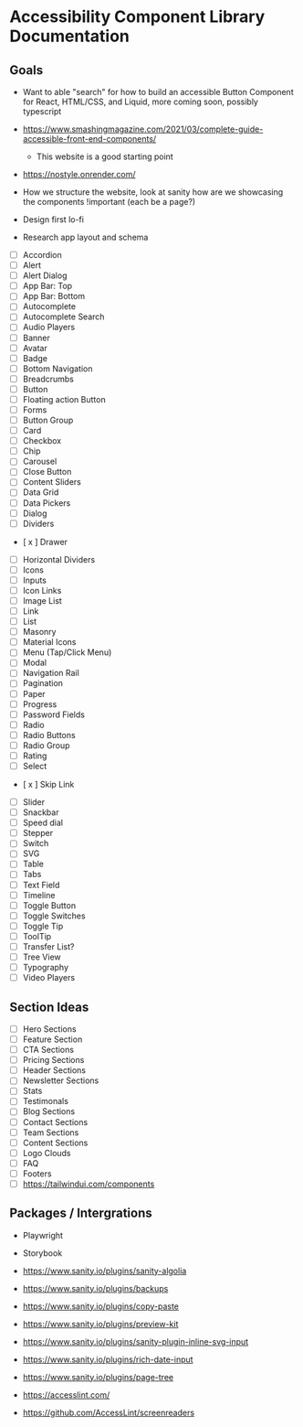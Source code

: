 # Accessibility Component Library Documentation

## Goals

- Want to able "search" for how to build an accessible Button Component for React, HTML/CSS, and Liquid, more coming soon, possibly typescript
- https://www.smashingmagazine.com/2021/03/complete-guide-accessible-front-end-components/
  - This website is a good starting point
- https://nostyle.onrender.com/

- How we structure the website, look at sanity how are we showcasing the components !important (each be a page?)
- Design first lo-fi
- Research app layout and schema

 <link rel="preconnect" href="https://fonts.googleapis.com">
<link rel="preconnect" href="https://fonts.gstatic.com" crossorigin>
<link href="https://fonts.googleapis.com/css2?family=Inclusive+Sans:ital@0;1&display=swap" rel="stylesheet">

- [ ] Accordion
- [ ] Alert
- [ ] Alert Dialog
- [ ] App Bar: Top
- [ ] App Bar: Bottom
- [ ] Autocomplete
- [ ] Autocomplete Search
- [ ] Audio Players
- [ ] Banner
- [ ] Avatar
- [ ] Badge
- [ ] Bottom Navigation
- [ ] Breadcrumbs
- [ ] Button
- [ ] Floating action Button
- [ ] Forms
- [ ] Button Group
- [ ] Card
- [ ] Checkbox
- [ ] Chip
- [ ] Carousel
- [ ] Close Button
- [ ] Content Sliders
- [ ] Data Grid
- [ ] Data Pickers
- [ ] Dialog
- [ ] Dividers
- [ x ] Drawer
- [ ] Horizontal Dividers
- [ ] Icons
- [ ] Inputs
- [ ] Icon Links
- [ ] Image List
- [ ] Link
- [ ] List
- [ ] Masonry
- [ ] Material Icons
- [ ] Menu (Tap/Click Menu)
- [ ] Modal
- [ ] Navigation Rail
- [ ] Pagination
- [ ] Paper
- [ ] Progress
- [ ] Password Fields
- [ ] Radio
- [ ] Radio Buttons
- [ ] Radio Group
- [ ] Rating
- [ ] Select
- [ x ] Skip Link
- [ ] Slider
- [ ] Snackbar
- [ ] Speed dial
- [ ] Stepper
- [ ] Switch
- [ ] SVG
- [ ] Table
- [ ] Tabs
- [ ] Text Field
- [ ] Timeline
- [ ] Toggle Button
- [ ] Toggle Switches
- [ ] Toggle Tip
- [ ] ToolTip
- [ ] Transfer List?
- [ ] Tree View
- [ ] Typography
- [ ] Video Players

## Section Ideas

- [ ] Hero Sections
- [ ] Feature Section
- [ ] CTA Sections
- [ ] Pricing Sections
- [ ] Header Sections
- [ ] Newsletter Sections
- [ ] Stats
- [ ] Testimonals
- [ ] Blog Sections
- [ ] Contact Sections
- [ ] Team Sections
- [ ] Content Sections
- [ ] Logo Clouds
- [ ] FAQ
- [ ] Footers
- [ ] https://tailwindui.com/components

## Packages / Intergrations

- Playwright
- Storybook
- https://www.sanity.io/plugins/sanity-algolia
- https://www.sanity.io/plugins/backups
- https://www.sanity.io/plugins/copy-paste
- https://www.sanity.io/plugins/preview-kit
- https://www.sanity.io/plugins/sanity-plugin-inline-svg-input
- https://www.sanity.io/plugins/rich-date-input
- https://www.sanity.io/plugins/page-tree

- https://accesslint.com/
- https://github.com/AccessLint/screenreaders
